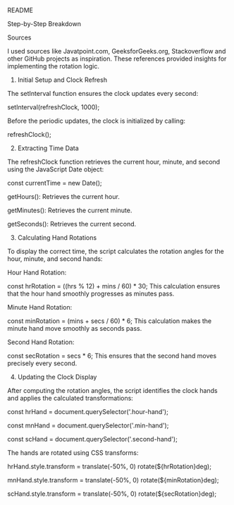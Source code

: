 README

Step-by-Step Breakdown

Sources

I used sources like Javatpoint.com, GeeksforGeeks.org, Stackoverflow and other GitHub projects as inspiration. These references provided  insights for implementing the rotation logic.

1. Initial Setup and Clock Refresh

The setInterval function ensures the clock updates every second:

setInterval(refreshClock, 1000);

Before the periodic updates, the clock is initialized by calling:

refreshClock();

2. Extracting Time Data

The refreshClock function retrieves the current hour, minute, and second using the JavaScript Date object:

const currentTime = new Date();

getHours(): Retrieves the current hour.

getMinutes(): Retrieves the current minute.

getSeconds(): Retrieves the current second.

3. Calculating Hand Rotations

To display the correct time, the script calculates the rotation angles for the hour, minute, and second hands:

Hour Hand Rotation:

const hrRotation = ((hrs % 12) + mins / 60) * 30;
This calculation ensures that the hour hand smoothly progresses as minutes pass.

Minute Hand Rotation:

const minRotation = (mins + secs / 60) * 6;
This calculation makes the minute hand move smoothly as seconds pass.

Second Hand Rotation:

const secRotation = secs * 6;
This ensures that the second hand moves precisely every second.

4. Updating the Clock Display

After computing the rotation angles, the script identifies the clock hands and applies the calculated transformations:

const hrHand = document.querySelector('.hour-hand');

const mnHand = document.querySelector('.min-hand');

const scHand = document.querySelector('.second-hand');

The hands are rotated using CSS transforms:

hrHand.style.transform = translate(-50%, 0) rotate(${hrRotation}deg);

mnHand.style.transform = translate(-50%, 0) rotate(${minRotation}deg);

scHand.style.transform = translate(-50%, 0) rotate(${secRotation}deg);
